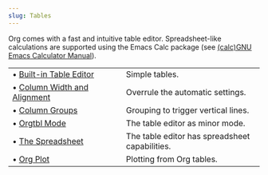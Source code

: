 ```yaml
---
slug: Tables
---
```


Org comes with a fast and intuitive table editor. Spreadsheet-like calculations are supported using the Emacs Calc package (see [(calc)GNU Emacs Calculator Manual](/docs/org/Top)).

|                                                                      |    |                                                |
| :------------------------------------------------------------------- | -- | :--------------------------------------------- |
| • [Built-in Table Editor](/docs/org/Built_002din-Table-Editor)       |    | Simple tables.                                 |
| • [Column Width and Alignment](/docs/org/Column-Width-and-Alignment) |    | Overrule the automatic settings.               |
| • [Column Groups](/docs/org/Column-Groups)                           |    | Grouping to trigger vertical lines.            |
| • [Orgtbl Mode](/docs/org/Orgtbl-Mode)                               |    | The table editor as minor mode.                |
| • [The Spreadsheet](/docs/org/The-Spreadsheet)                       |    | The table editor has spreadsheet capabilities. |
| • [Org Plot](/docs/org/Org-Plot)                                     |    | Plotting from Org tables.                      |
